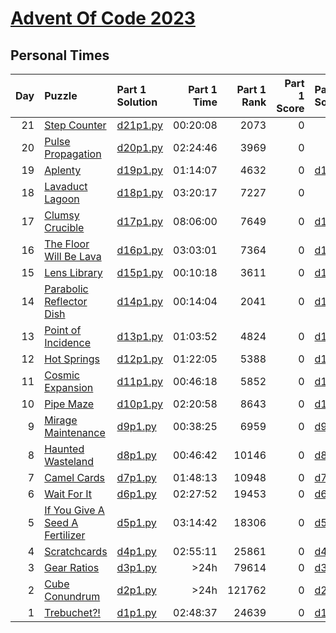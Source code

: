 # [Advent Of Code 2023](https://adventofcode.com/2023)

## Personal Times

|  Day | Puzzle                                                                 | Part 1 Solution              | Part 1 Time | Part 1 Rank | Part 1 Score | Part 2 Solution              | Part 2 Time | Part 2 Rank | Part 2 Score |
| ---: | :--------------------------------------------------------------------- | :--------------------------- | ----------: | ----------: | -----------: | :--------------------------- | ----------: | ----------: | -----------: |
|   21 | [Step Counter](https://adventofcode.com/2023/day/21)                   | [d21p1.py](./Day21/d21p1.py) |    00:20:08 |        2073 |            0 |                              |           - |           - |            - |
|   20 | [Pulse Propagation](https://adventofcode.com/2023/day/20)              | [d20p1.py](./Day20/d20p1.py) |    02:24:46 |        3969 |            0 |                              |           - |           - |            - |
|   19 | [Aplenty](https://adventofcode.com/2023/day/19)                        | [d19p1.py](./Day19/d19p1.py) |    01:14:07 |        4632 |            0 | [d19p2.py](./Day19/d19p2.py) |    02:39:56 |        3216 |            0 |
|   18 | [Lavaduct Lagoon](https://adventofcode.com/2023/day/18)                | [d18p1.py](./Day18/d18p1.py) |    03:20:17 |        7227 |            0 |                              |           - |           - |            - |
|   17 | [Clumsy Crucible](https://adventofcode.com/2023/day/17)                | [d17p1.py](./Day17/d17p1.py) |    08:06:00 |        7649 |            0 | [d17p2.py](./Day17/d17p2.py) |    08:14:36 |        6725 |            0 |
|   16 | [The Floor Will Be Lava](https://adventofcode.com/2023/day/16)         | [d16p1.py](./Day16/d16p1.py) |    03:03:01 |        7364 |            0 | [d16p2.py](./Day16/d16p2.py) |    03:11:58 |        6826 |            0 |
|   15 | [Lens Library](https://adventofcode.com/2023/day/15)                   | [d15p1.py](./Day15/d15p1.py) |    00:10:18 |        3611 |            0 | [d15p2.py](./Day15/d15p2.py) |    00:44:28 |        3808 |            0 |
|   14 | [Parabolic Reflector Dish](https://adventofcode.com/2023/day/14)       | [d14p1.py](./Day14/d14p1.py) |    00:14:04 |        2041 |            0 | [d14p2.py](./Day14/d14p2.py) |    01:13:27 |        3037 |            0 |
|   13 | [Point of Incidence](https://adventofcode.com/2023/day/13)             | [d13p1.py](./Day13/d13p1.py) |    01:03:52 |        4824 |            0 | [d13p2.py](./Day13/d13p2.py) |    01:23:48 |        3851 |            0 |
|   12 | [Hot Springs](https://adventofcode.com/2023/day/12)                    | [d12p1.py](./Day12/d12p1.py) |    01:22:05 |        5388 |            0 | [d12p2.py](./Day12/d12p2.py) |    03:55:08 |        3895 |            0 |
|   11 | [Cosmic Expansion](https://adventofcode.com/2023/day/11)               | [d11p1.py](./Day11/d11p1.py) |    00:46:18 |        5852 |            0 | [d11p2.py](./Day11/d11p2.py) |    00:55:50 |        4837 |            0 |
|   10 | [Pipe Maze](https://adventofcode.com/2023/day/10)                      | [d10p1.py](./Day10/d10p1.py) |    02:20:58 |        8643 |            0 | [d10p2.py](./Day10/d10p2.py) |        >24h |       37649 |            0 |
|    9 | [Mirage Maintenance](https://adventofcode.com/2023/day/9)              | [d9p1.py](./Day09/d9p1.py)   |    00:38:25 |        6959 |            0 | [d9p2.py](./Day09/d9p2.py)   |    00:42:49 |        6290 |            0 |
|    8 | [Haunted Wasteland](https://adventofcode.com/2023/day/8)               | [d8p1.py](./Day08/d8p1.py)   |    00:46:42 |       10146 |            0 | [d8p2.py](./Day08/d8p2.py)   |    01:29:53 |        7026 |            0 |
|    7 | [Camel Cards](https://adventofcode.com/2023/day/7)                     | [d7p1.py](./Day07/d7p1.py)   |    01:48:13 |       10948 |            0 | [d7p2.py](./Day07/d7p2.py)   |    01:58:07 |        8200 |            0 |
|    6 | [Wait For It](https://adventofcode.com/2023/day/6)                     | [d6p1.py](./Day06/d6p1.py)   |    02:27:52 |       19453 |            0 | [d6p2.py](./Day06/d6p2.py)   |    02:33:24 |       18607 |            0 |
|    5 | [If You Give A Seed A Fertilizer](https://adventofcode.com/2023/day/5) | [d5p1.py](./Day05/d5p1.py)   |    03:14:42 |       18306 |            0 | [d5p2.py](./Day05/d5p2.py)   |        >24h |       46627 |            0 |
|    4 | [Scratchcards](https://adventofcode.com/2023/day/4)                    | [d4p1.py](./Day04/d4p1.py)   |    02:55:11 |       25861 |            0 | [d4p2.py](./Day04/d4p2.py)   |    03:12:23 |       20063 |            0 |
|    3 | [Gear Ratios](https://adventofcode.com/2023/day/3)                     | [d3p1.py](./Day03/d3p1.py)   |        >24h |       79614 |            0 | [d3p2.py](./Day03/d3p2.py)   |        >24h |       68719 |            0 |
|    2 | [Cube Conundrum](https://adventofcode.com/2023/day/2)                  | [d2p1.py](./Day02/d2p1.py)   |        >24h |      121762 |            0 | [d2p2.py](./Day02/d2p2.py)   |        >24h |      116887 |            0 |
|    1 | [Trebuchet?!](https://adventofcode.com/2023/day/1)                     | [d1p1.py](./Day01/d1p1.py)   |    02:48:37 |       24639 |            0 | [d1p2.py](./Day01/d1p2.py)   |    03:12:37 |       16073 |            0 |
